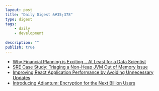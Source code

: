 ```yaml
---
layout: post
title: "Daily Digest &#35;378"
type: digest
tags: 
    - daily
    - development
    
description: ""
publish: true
---
```


- [Why Financial Planning is Exciting… At Least for a Data Scientist](https://eng.uber.com/financial-planning-for-data-scientist/)
- [SRE Case Study: Triaging a Non-Heap JVM Out of Memory Issue](https://www.ebayinc.com/stories/blogs/tech/sre-case-study-triage-a-non-heap-jvm-out-of-memory-issue/)
- [Improving React Application Performance by Avoiding Unnecessary Updates](https://itnext.io/improving-react-application-perfomance-by-avoiding-unnecessary-updates-bd96d03dec40)
- [Introducing Adiantum: Encryption for the Next Billion Users](https://security.googleblog.com/2019/02/introducing-adiantum-encryption-for.html)
